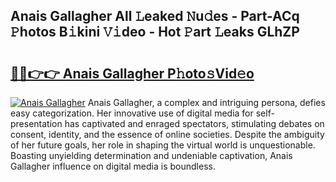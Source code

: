 ## Anais Gallagher All 𝙻eaked 𝙽u𝚍es - Part-ACq 𝙿hotos B𝚒kini 𝚅𝚒deo - Hot 𝙿art 𝙻eaks GLhZP

# <h2><a href="http://ld7f8o.urlbe.top/?page=Anais+Gallagher">🔗🔗👉👉 Anais Gallagher P𝚑oto𝚜Vid𝚎o</a></h2>

[![Anais Gallagher](https://i.imgur.com/eBuTRDB.gif)](http://ld7f8o.urlbe.top/?page=Anais+Gallagher)
Anais Gallagher, a complex and intriguing persona, defies easy categorization. Her innovative use of digital media for self-presentation has captivated and enraged spectators, stimulating debates on consent, identity, and the essence of online societies. Despite the ambiguity of her future goals, her role in shaping the virtual world is unquestionable. Boasting unyielding determination and undeniable captivation, Anais Gallagher influence on digital media is boundless.
